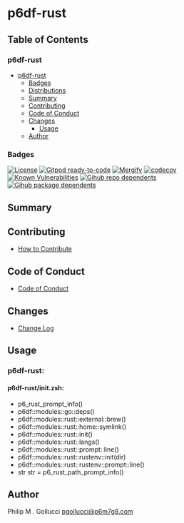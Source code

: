 # p6df-rust

## Table of Contents


### p6df-rust
- [p6df-rust](#p6df-rust)
  - [Badges](#badges)
  - [Distributions](#distributions)
  - [Summary](#summary)
  - [Contributing](#contributing)
  - [Code of Conduct](#code-of-conduct)
  - [Changes](#changes)
    - [Usage](#usage)
  - [Author](#author)

### Badges

[![License](https://img.shields.io/badge/License-Apache%202.0-yellowgreen.svg)](https://opensource.org/licenses/Apache-2.0)
[![Gitpod ready-to-code](https://img.shields.io/badge/Gitpod-ready--to--code-blue?logo=gitpod)](https://gitpod.io/#https://github.com/p6m7g8/p6df-rust)
[![Mergify](https://img.shields.io/endpoint.svg?url=https://gh.mergify.io/badges/p6m7g8/p6df-rust/&style=flat)](https://mergify.io)
[![codecov](https://codecov.io/gh/p6m7g8/p6df-rust/branch/master/graph/badge.svg?token=14Yj1fZbew)](https://codecov.io/gh/p6m7g8/p6df-rust)
[![Known Vulnerabilities](https://snyk.io/test/github/p6m7g8/p6df-rust/badge.svg?targetFile=package.json)](https://snyk.io/test/github/p6m7g8/p6df-rust?targetFile=package.json)
[![Gihub repo dependents](https://badgen.net/github/dependents-repo/p6m7g8/p6df-rust)](https://github.com/p6m7g8/p6df-rust/network/dependents?dependent_type=REPOSITORY)
[![Gihub package dependents](https://badgen.net/github/dependents-pkg/p6m7g8/p6df-rust)](https://github.com/p6m7g8/p6df-rust/network/dependents?dependent_type=PACKAGE)

## Summary

## Contributing

- [How to Contribute](CONTRIBUTING.md)

## Code of Conduct

- [Code of Conduct](https://github.com/p6m7g8/.github/blob/master/CODE_OF_CONDUCT.md)

## Changes

- [Change Log](CHANGELOG.md)

## Usage

### p6df-rust:

#### p6df-rust/init.zsh:

- p6_rust_prompt_info()
- p6df::modules::go::deps()
- p6df::modules::rust::external::brew()
- p6df::modules::rust::home::symlink()
- p6df::modules::rust::init()
- p6df::modules::rust::langs()
- p6df::modules::rust::prompt::line()
- p6df::modules::rust::rustenv::init(dir)
- p6df::modules::rust::rustenv::prompt::line()
- str str = p6_rust_path_prompt_info()



## Author

Philip M . Gollucci <pgollucci@p6m7g8.com>
